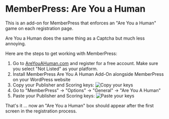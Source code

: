 MemberPress: Are You a Human
============================

This is an add-on for MemberPress that enforces an "Are You a Human" game on each registration page.

Are You a Human does the same thing as a Captcha but much less annoying.

Here are the steps to get working with MemberPress:

1. Go to [AreYouAHuman.com](http://areyouahuman.com/ "AreYouAHuman.com") and register for a free account. Make sure you select "Not Listed" as your platform.
2. Install MemberPress Are You A Human Add-On alongside MemberPress on your WordPress website
3. Copy your Publisher and Scoring keys: ![Copy your keys](https://www.evernote.com/shard/s1/sh/bb5f3d70-f66c-4989-ad10-62342edbeec6/4a68cab3189c15d976157df75ed88cb3/deep/0/Dashboard%20%C2%BB%20Are%20You%20A%20Human.png)
4. Go to "MemberPress" -> "Options" -> "General" -> "Are You A Human"
5. Paste your Publisher and Scoring keys: ![Paste your keys](https://www.evernote.com/shard/s1/sh/657f9006-a8a4-4d4b-9cda-907d2dc9bbe9/7334e8bdc3bbef094d150836a9b17374/deep/0/Options%20%E2%80%B9%20Zeezbo%20International%20Corporation%20%E2%80%94%20WordPress.png)

That's it ... now an "Are You a Human" box should appear after the first screen in the registration process.

